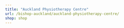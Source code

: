 ```yaml
---
title: "Auckland Physiotherapy Centre"
url: /bishop-auckland/auckland-physiotherapy-centre/
shop: shop
---
```


